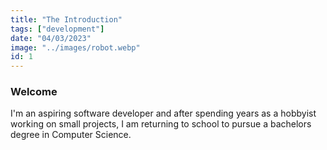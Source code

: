 ```yaml
---
title: "The Introduction"
tags: ["development"]
date: "04/03/2023"
image: "../images/robot.webp"
id: 1
---
```


### Welcome

I'm an aspiring software developer and after spending years as a hobbyist working on small projects, I am returning to school to pursue a bachelors degree in Computer Science.
